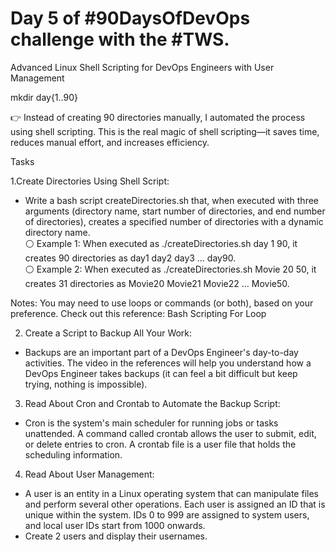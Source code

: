 # Day 5 of #90DaysOfDevOps challenge with the #TWS.
Advanced Linux Shell Scripting for DevOps Engineers with User Management

mkdir day{1..90}

👉 Instead of creating 90 directories manually, I automated the process using shell scripting. This is the real magic of shell scripting—it saves time, reduces manual effort, and increases efficiency.

Tasks
 
1.Create Directories Using Shell Script:

  * Write a bash script createDirectories.sh that, when executed with three arguments (directory name, start number of directories, and end number of directories), creates a specified number of directories with a dynamic directory name. </br>
   ⚪ Example 1: When executed as ./createDirectories.sh day 1 90, it creates 90 directories as day1 day2 day3 ... day90. </br>
   ⚪ Example 2: When executed as ./createDirectories.sh Movie 20 50, it creates 31 directories as Movie20 Movie21 Movie22 ... Movie50. </br>

Notes: You may need to use loops or commands (or both), based on your preference. Check out this reference: Bash Scripting For Loop

2. Create a Script to Backup All Your Work:

  * Backups are an important part of a DevOps Engineer's day-to-day activities. The video in the references will help you understand how a DevOps Engineer takes backups (it can feel a bit difficult but keep trying, nothing is impossible).

3. Read About Cron and Crontab to Automate the Backup Script:

  * Cron is the system's main scheduler for running jobs or tasks unattended. A command called crontab allows the user to submit, edit, or delete entries to cron. A crontab file is a user file that holds the scheduling information.

4. Read About User Management:

  * A user is an entity in a Linux operating system that can manipulate files and perform several other operations. Each user is assigned an ID that is unique within the system. IDs 0 to 999 are assigned to system users, and local user IDs start from 1000 onwards.
  * Create 2 users and display their usernames.





